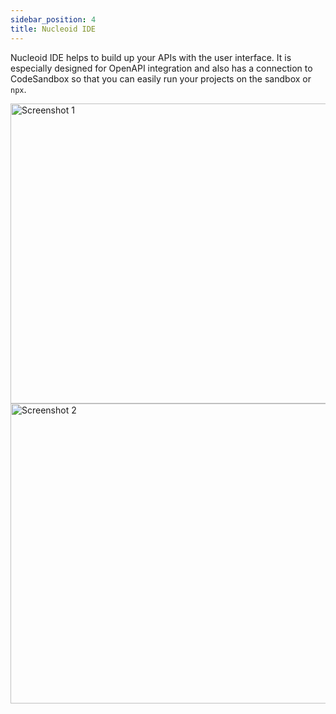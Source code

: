 ```yaml
---
sidebar_position: 4
title: Nucleoid IDE
---
```


Nucleoid IDE helps to build up your APIs with the user interface. It is especially designed for OpenAPI integration and also has a connection to CodeSandbox so that you can easily run your projects on the sandbox or `npx`.

<img src="https://cdn.nucleoid.com/media/screenshot-1.png" alt="Screenshot 1" width="800" height="480" />

<img src="https://cdn.nucleoid.com/media/screenshot-2.png" alt="Screenshot 2" width="800" height="480" />
